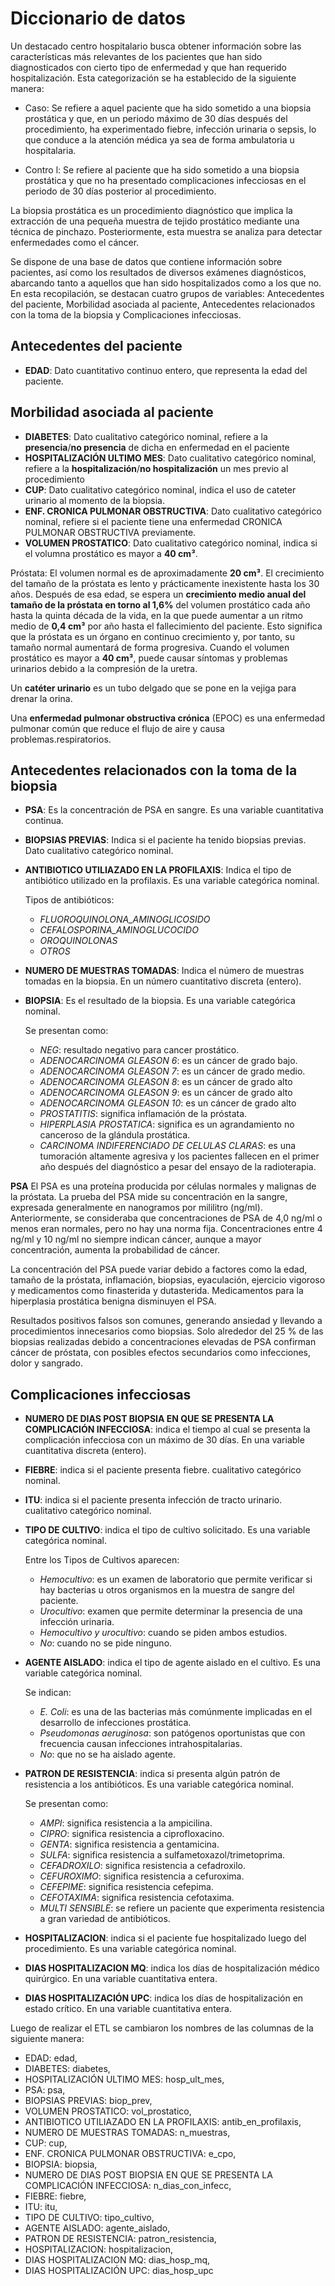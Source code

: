 # Diccionario de datos

Un destacado centro hospitalario busca obtener información sobre las características más relevantes de los pacientes que han sido diagnosticados con cierto tipo de enfermedad y que han requerido hospitalización. Esta categorización se ha establecido de la siguiente manera:

- Caso: Se refiere a aquel paciente que ha sido sometido a una biopsia prostática y que, en un periodo máximo de 30 días después del procedimiento, ha experimentado fiebre, infección urinaria o sepsis, lo que conduce a la atención médica ya sea de forma ambulatoria u hospitalaria.

- Contro l: Se refiere al paciente que ha sido sometido a una biopsia prostática y que no ha presentado complicaciones infecciosas en el periodo de 30 días posterior al procedimiento.

La biopsia prostática es un procedimiento diagnóstico que implica la extracción de una pequeña muestra de tejido prostático mediante una técnica de pinchazo. Posteriormente, esta muestra se analiza para detectar enfermedades como el cáncer.

Se dispone de una base de datos que contiene información sobre pacientes, así como los resultados de diversos exámenes diagnósticos, abarcando tanto a aquellos que han sido hospitalizados como a los que no. En esta recopilación, se destacan cuatro grupos de variables: Antecedentes del paciente, Morbilidad asociada al paciente, Antecedentes relacionados con la toma de la biopsia y Complicaciones infecciosas.


## Antecedentes del paciente

* **EDAD**: Dato cuantitativo continuo entero, que representa la edad del paciente.

## Morbilidad asociada al paciente

* **DIABETES**: Dato cualitativo categórico nominal, refiere a la **presencia**/**no presencia** de dicha en enfermedad en el paciente
* **HOSPITALIZACIÓN ULTIMO MES**: Dato cualitativo categórico nominal, refiere a la **hospitalización**/**no hospitalización** un mes previo al procedimiento
* **CUP**: Dato cualitativo categórico nominal, indica el uso de cateter urinario al momento de la biopsia.
* **ENF. CRONICA PULMONAR OBSTRUCTIVA**: Dato cualitativo categórico nominal, refiere si el paciente tiene una enfermedad CRONICA PULMONAR OBSTRUCTIVA previamente.
* **VOLUMEN PROSTATICO**: Dato cualitativo categórico nominal, indica si el volumna prostático es mayor a **40 cm³**.

Próstata: El volumen normal es de aproximadamente **20 cm³**. El crecimiento del tamaño de la próstata es lento y prácticamente inexistente hasta los 30 años. Después de esa edad, se espera un **crecimiento medio anual del tamaño de la próstata en torno al 1,6%** del volumen prostático cada año hasta la quinta década de la vida, en la que puede aumentar a un ritmo medio de **0,4 cm³** por año hasta el fallecimiento del paciente. Esto significa que la próstata es un órgano en continuo crecimiento y, por tanto, su tamaño normal aumentará de forma progresiva. Cuando el volumen prostático es mayor a **40 cm³**, puede causar síntomas y problemas urinarios debido a la compresión de la uretra.

Un **catéter urinario** es un tubo delgado que se pone en la vejiga para drenar la orina.

Una **enfermedad pulmonar obstructiva crónica** (EPOC) es una enfermedad pulmonar común que reduce el flujo de aire y causa problemas.respiratorios.

## Antecedentes relacionados con la toma de la biopsia

* **PSA**: Es la concentración de PSA en sangre. Es una variable cuantitativa continua.
* **BIOPSIAS PREVIAS**: Indica si el paciente ha tenido biopsias previas. Dato cualitativo categórico nominal.
* **ANTIBIOTICO UTILIAZADO EN LA PROFILAXIS**: Indica el tipo de antibiótico utilizado en la profilaxis. Es una variable categórica nominal.
    
    Tipos de antibióticos:
    * *FLUOROQUINOLONA_AMINOGLICOSIDO*
    * *CEFALOSPORINA_AMINOGLUCOCIDO*
    * *OROQUINOLONAS*
    * *OTROS*
* **NUMERO DE MUESTRAS TOMADAS**: Indica el número de muestras tomadas en la biopsia. En un número cuantitativo discreta (entero).
* **BIOPSIA**: Es el resultado de la biopsia. Es una variable categórica nominal.
    
    Se presentan como:
    * *NEG*: resultado negativo para cancer prostático.
    * *ADENOCARCINOMA GLEASON 6*: es un cáncer de grado bajo.
    * *ADENOCARCINOMA GLEASON 7*: es un cáncer de grado medio.
    * *ADENOCARCINOMA GLEASON 8*: es un cáncer de grado alto
    * *ADENOCARCINOMA GLEASON 9*: es un cáncer de grado alto
    * *ADENOCARCINOMA GLEASON 10*: es un cáncer de grado alto
    * *PROSTATITIS*: significa inflamación de la próstata.
    * *HIPERPLASIA PROSTATICA*: significa es un agrandamiento no canceroso de la glándula prostática.
    * *CARCINOMA INDIFERENCIADO DE CELULAS CLARAS*: es una tumoración altamente agresiva y los pacientes fallecen en el primer año después del diagnóstico a pesar del ensayo de la radioterapia.

**PSA** El PSA es una proteína producida por células normales y malignas de la próstata. La prueba del PSA mide su concentración en la sangre, expresada generalmente en nanogramos por mililitro (ng/ml). Anteriormente, se consideraba que concentraciones de PSA de 4,0 ng/ml o menos eran normales, pero no hay una norma fija. Concentraciones entre 4 ng/ml y 10 ng/ml no siempre indican cáncer, aunque a mayor concentración, aumenta la probabilidad de cáncer.

La concentración del PSA puede variar debido a factores como la edad, tamaño de la próstata, inflamación, biopsias, eyaculación, ejercicio vigoroso y medicamentos como finasterida y dutasterida. Medicamentos para la hiperplasia prostática benigna disminuyen el PSA.

Resultados positivos falsos son comunes, generando ansiedad y llevando a procedimientos innecesarios como biopsias. Solo alrededor del 25 % de las biopsias realizadas debido a concentraciones elevadas de PSA confirman cáncer de próstata, con posibles efectos secundarios como infecciones, dolor y sangrado.

## Complicaciones infecciosas

* **NUMERO DE DIAS POST BIOPSIA EN QUE SE PRESENTA LA COMPLICACIÓN INFECCIOSA**: indica el tiempo al cual se presenta la complicación infecciosa con un máximo de 30 días. En una variable cuantitativa discreta (entero).
* **FIEBRE**: indica si el paciente presenta fiebre. cualitativo categórico nominal.
* **ITU**: indica si el paciente presenta infección de tracto urinario. cualitativo categórico nominal.
* **TIPO DE CULTIVO**: indica el tipo de cultivo solicitado. Es una variable categórica nominal. 
    
    Entre los Tipos de Cultivos aparecen:
    * *Hemocultivo*: es un examen de laboratorio que permite verificar si hay bacterias u otros organismos en la muestra de sangre del paciente.
    * *Urocultivo*: examen que permite determinar la presencia de una infección urinaria.
    * *Hemocultivo y urocultivo*: cuando se piden ambos estudios.
    * *No*: cuando no se pide ninguno.
* **AGENTE AISLADO**: indica el tipo de agente aislado en el cultivo. Es una variable categórica nominal.
    
    Se indican:
    * *E. Coli*: es una de las bacterias más comúnmente implicadas en el desarrollo de infecciones prostática.
    * *Pseudomonas aeruginosa*: son patógenos oportunistas que con frecuencia causan infecciones intrahospitalarias.
    * *No*: que no se ha aislado agente. 
* **PATRON DE RESISTENCIA**: indica si presenta algún patrón de resistencia a los antibióticos. Es una variable categórica nominal.
    
    Se presentan como:
    * *AMPI*: significa resistencia a la ampicilina.
    * *CIPRO*: significa resistencia a ciprofloxacino.
    * *GENTA*: significa resistencia a gentamicina.
    * *SULFA*: significa resistencia a sulfametoxazol/trimetoprima.
    * *CEFADROXILO*: significa resistencia a cefadroxilo.
    * *CEFUROXIMO*: significa resistencia a cefuroxima.
    * *CEFEPIME*: significa resistencia cefepima.
    * *CEFOTAXIMA*: significa resistencia cefotaxima.
    * *MULTI SENSIBLE*: se refiere un paciente que experimenta resistencia a gran variedad de antibióticos.

* **HOSPITALIZACION**: indica si el paciente fue hospitalizado luego del procedimiento. Es una variable categórica nominal.
* **DIAS HOSPITALIZACION MQ**: indica los días de hospitalización médico quirúrgico. En una variable cuantitativa entera.
* **DIAS HOSPITALIZACIÓN UPC**: indica los días de hospitalización en estado crítico. En una variable cuantitativa entera.

Luego de realizar el ETL se cambiaron los nombres de las columnas de la siguiente manera:

   * EDAD: edad,
   * DIABETES: diabetes,
   * HOSPITALIZACIÓN ULTIMO MES: hosp_ult_mes,
   * PSA: psa,
   * BIOPSIAS PREVIAS: biop_prev,
   * VOLUMEN PROSTATICO: vol_prostatico,
   * ANTIBIOTICO UTILIAZADO EN LA PROFILAXIS: antib_en_profilaxis,
   * NUMERO DE MUESTRAS TOMADAS: n_muestras,
   * CUP: cup,
   * ENF. CRONICA PULMONAR OBSTRUCTIVA: e_cpo,
   * BIOPSIA: biopsia,
   * NUMERO DE DIAS POST BIOPSIA EN QUE SE PRESENTA LA COMPLICACIÓN INFECCIOSA: n_dias_con_infecc,
   * FIEBRE: fiebre,
   * ITU: itu,
   * TIPO DE CULTIVO: tipo_cultivo,
   * AGENTE AISLADO: agente_aislado,
   * PATRON DE RESISTENCIA: patron_resistencia,
   * HOSPITALIZACION: hospitalizacion,
   * DIAS HOSPITALIZACION MQ: dias_hosp_mq,
   * DIAS HOSPITALIZACIÓN UPC: dias_hosp_upc
